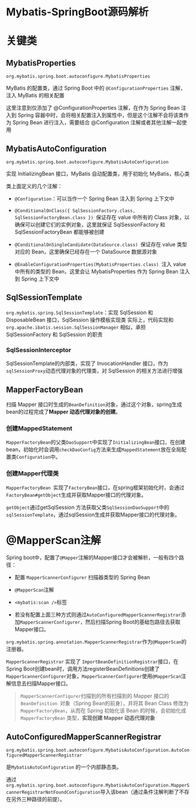 # Mybatis-SpringBoot源码解析
# 关键类

## MybatisProperties

`org.mybatis.spring.boot.autoconfigure.MybatisProperties`

 MyBatis 的配置类，通过 Spring Boot 中的 `@ConfigurationProperties` 注解，注入 MyBatis 的相关配置



这里注意到仅添加了 @ConfigurationProperties 注解，在作为 Spring Bean 注入到 Spring 容器中时，会将相关配置注入到属性中，但是这个注解不会将该类作为 Spring Bean 进行注入，需要结合 @Configuration 注解或者其他注解一起使用

## MybatisAutoConfiguration

`org.mybatis.spring.boot.autoconfigure.MybatisAutoConfiguration`

实现 InitializingBean 接口，MyBatis 自动配置类，用于初始化 MyBatis，核心类



类上面定义的几个注解：

- `@Configuration`：可以当作一个 Spring Bean 注入到 Spring 上下文中

- `@ConditionalOnClass({ SqlSessionFactory.class, SqlSessionFactoryBean.class })
`保证存在 value 中所有的 Class 对象，以确保可以创建它们的实例对象，这里就保证 SqlSessionFactory 和 SqlSessionFactoryBean 都能够被创建

- `@ConditionalOnSingleCandidate(DataSource.class)
`保证存在 value 类型对应的 Bean，这里确保已经存在一个 DataSource 数据源对象

- `@EnableConfigurationProperties(MybatisProperties.class)
`注入 value 中所有的类型的 Bean，这里会让 MybatisProperties 作为 Spring Bean 注入到 Spring 上下文中

## SqlSessionTemplate


`org.mybatis.spring.SqlSessionTemplate`：实现 SqlSession 和 DisposableBean 接口，SqlSession 操作模板实现类
实际上，代码实现和 `org.apache.ibatis.session.SqlSessionManager` 相似，承担 SqlSessionFactory 和 SqlSession 的职责

### SqlSessionInterceptor

SqlSessionTemplate的内部类，实现了 InvocationHandler 接口，作为`sqlSessionProxy`动态代理对象的代理类，对 SqlSession 的相关方法进行增强

## MapperFactoryBean 

扫描 Mapper 接口时生成的`BeanDefinition`对象，通过这个对象，spring生成bean的过程完成了**Mapper 动态代理对象的创建**。

### 创建MappedStatement

`MapperFactoryBean`的父类`DaoSupport`中实现了`InitializingBean`接口，在创建bean，初始化时会调用`checkDaoConfig`方法来生成`MappedStatement`放在全局配置类`Configuration`中。

### 创建Mapper代理类

`MapperFactoryBean `实现了`FactoryBean`接口，在spring框架初始化时，会通过`FactoryBean#getObject`生成并获取Mapper接口的代理对象。

`getObject`通过getSqlSession 方法获取父类`SqlSessionDaoSupport`中的`sqlSessionTemplate`，通过sqlSession生成并获取Mapper接口的代理对象。

# @MapperScan注解

Spring boot中，配置了`@Mapper`注解的Mapper接口才会被解析，一般有四个路径：

- 配置 `MapperScannerConfigurer` 扫描器类型的 Spring Bean

-  `@MapperScan`注解

-  `<mybatis:scan />`标签

- 若没有配置上面三种方式则通过`AutoConfiguredMapperScannerRegistrar`添加`MapperScannerConfigurer`，然后扫描Spring Boot的基础包路径去获取Mapper接口。



`org.mybatis.spring.annotation.MapperScannerRegistrar`作为`@MapperScan`的注册器。

`MapperScannerRegistrar`  实现了 `ImportBeanDefinitionRegistrar`接口，在Spring Boot创建bean时，调用方法registerBeanDefinitions创建了`MapperScannerConfigurer`对象，`MapperScannerConfigurer`使用`@MapperScan`注解信息去扫描Mapper接口。

> `MapperScannerConfigurer`扫描到的所有扫描到的 Mapper 接口的 `BeanDefinition `对象（Spring Bean的前身），并将其 Bean Class 修改为 `MapperFactoryBean`，从而在 Spring 初始化该 Bean 的时候，会初始化成 `MapperFactoryBean` 类型，**实现创建 Mapper 动态代理对象**

## AutoConfiguredMapperScannerRegistrar

`org.mybatis.spring.boot.autoconfigure.MybatisAutoConfiguration.AutoConfiguredMapperScannerRegistrar`

是`MybatisAutoConfiguration` 的一个内部静态类。

通过`org.mybatis.spring.boot.autoconfigure.MybatisAutoConfiguration.MapperScannerRegistrarNotFoundConfiguration`导入该bean（通过条件注解判断了不存在另外三种路径的前提）。

